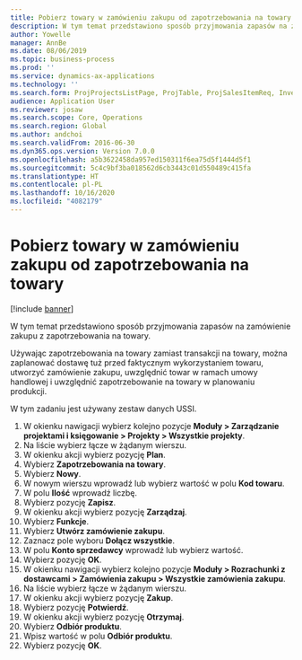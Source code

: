 ```yaml
---
title: Pobierz towary w zamówieniu zakupu od zapotrzebowania na towary
description: W tym temat przedstawiono sposób przyjmowania zapasów na zamówienie zakupu z zapotrzebowania na towary.
author: Yowelle
manager: AnnBe
ms.date: 08/06/2019
ms.topic: business-process
ms.prod: ''
ms.service: dynamics-ax-applications
ms.technology: ''
ms.search.form: ProjProjectsListPage, ProjTable, ProjSalesItemReq, InventItemIdLookupSimple, PurchCreateFromSalesOrder, VendAccountItemLookup, PurchTable, PurchEditLines
audience: Application User
ms.reviewer: josaw
ms.search.scope: Core, Operations
ms.search.region: Global
ms.author: andchoi
ms.search.validFrom: 2016-06-30
ms.dyn365.ops.version: Version 7.0.0
ms.openlocfilehash: a5b3622458da957ed150311f6ea75d5f1444d5f1
ms.sourcegitcommit: 5c4c9bf3ba018562d6cb3443c01d550489c415fa
ms.translationtype: HT
ms.contentlocale: pl-PL
ms.lasthandoff: 10/16/2020
ms.locfileid: "4082179"
---
```

# <a name="receive-items-on-purchase-order-from-item-requirement"></a>Pobierz towary w zamówieniu zakupu od zapotrzebowania na towary

[!include [banner](../../includes/banner.md)]

W tym temat przedstawiono sposób przyjmowania zapasów na zamówienie zakupu z zapotrzebowania na towary.

Używając zapotrzebowania na towary zamiast transakcji na towary, można zaplanować dostawę tuż przed faktycznym wykorzystaniem towaru, utworzyć zamówienie zakupu, uwzględnić towar w ramach umowy handlowej i uwzględnić zapotrzebowanie na towary w planowaniu produkcji. 

W tym zadaniu jest używany zestaw danych USSI.

1. W okienku nawigacji wybierz kolejno pozycje **Moduły > Zarządzanie projektami i księgowanie > Projekty > Wszystkie projekty**.
2. Na liście wybierz łącze w żądanym wierszu.
3. W okienku akcji wybierz pozycję **Plan**.
4. Wybierz **Zapotrzebowania na towary**.
5. Wybierz **Nowy**.
6. W nowym wierszu wprowadź lub wybierz wartość w polu **Kod towaru**.
7. W polu **Ilość** wprowadź liczbę.
8. Wybierz pozycję **Zapisz**.
9. W okienku akcji wybierz pozycję **Zarządzaj**.
10. Wybierz **Funkcje**.
11. Wybierz **Utwórz zamówienie zakupu**.
12. Zaznacz pole wyboru **Dołącz wszystkie**.
13. W polu **Konto sprzedawcy** wprowadź lub wybierz wartość.
14. Wybierz pozycję **OK**.
15. W okienku nawigacji wybierz kolejno pozycje **Moduły > Rozrachunki z dostawcami > Zamówienia zakupu > Wszystkie zamówienia zakupu**.
16. Na liście wybierz łącze w żądanym wierszu.
17. W okienku akcji wybierz pozycję **Zakup**.
18. Wybierz pozycję **Potwierdź**.
19. W okienku akcji wybierz pozycję **Otrzymaj**.
20. Wybierz **Odbiór produktu**.
21. Wpisz wartość w polu **Odbiór produktu**.
22. Wybierz pozycję **OK**.

